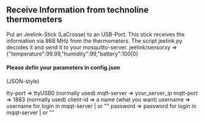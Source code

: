 <H2>Receive Information from technoline thermometers</H2>

Put an Jeelink-Stick (LaCrosse) to an USB-Port.
This stick receives the information via 868 MHz from the thermometers.
The script jeelink.py decodes it and send it to your mosquitto-server.
jeelink/sensorxy => {"temperature":99.99,"humidity":99,"battery":100|0}


<H4>Please defin your parameters in config.json</H4>
(JSON-style)

tty-port  => ttyUSB0 (normally used)
mqtt-server => your_server_ip
mqtt-port => 1883 (normally used)
client-id => a name (what you want)
username => username for login in mqqt-server | or ""
password => password for login in mqqt-server | or ""
